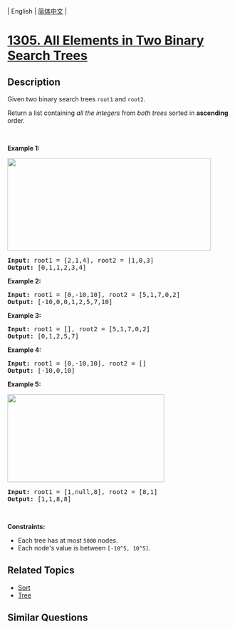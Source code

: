 
| English | [简体中文](README.md) |

# [1305. All Elements in Two Binary Search Trees](https://leetcode-cn.com/problems/all-elements-in-two-binary-search-trees/)

## Description

<p>Given two binary search trees <code>root1</code> and <code>root2</code>.</p>

<p>Return a list containing <em>all the integers</em> from <em>both trees</em> sorted in <strong>ascending</strong> order.</p>

<p>&nbsp;</p>
<p><strong>Example 1:</strong></p>
<img alt="" src="https://assets.leetcode.com/uploads/2019/12/18/q2-e1.png" style="width: 457px; height: 207px;" />
<pre>
<strong>Input:</strong> root1 = [2,1,4], root2 = [1,0,3]
<strong>Output:</strong> [0,1,1,2,3,4]
</pre>

<p><strong>Example 2:</strong></p>

<pre>
<strong>Input:</strong> root1 = [0,-10,10], root2 = [5,1,7,0,2]
<strong>Output:</strong> [-10,0,0,1,2,5,7,10]
</pre>

<p><strong>Example 3:</strong></p>

<pre>
<strong>Input:</strong> root1 = [], root2 = [5,1,7,0,2]
<strong>Output:</strong> [0,1,2,5,7]
</pre>

<p><strong>Example 4:</strong></p>

<pre>
<strong>Input:</strong> root1 = [0,-10,10], root2 = []
<strong>Output:</strong> [-10,0,10]
</pre>

<p><strong>Example 5:</strong></p>
<img alt="" src="https://assets.leetcode.com/uploads/2019/12/18/q2-e5-.png" style="width: 352px; height: 197px;" />
<pre>
<strong>Input:</strong> root1 = [1,null,8], root2 = [8,1]
<strong>Output:</strong> [1,1,8,8]
</pre>

<p>&nbsp;</p>
<p><strong>Constraints:</strong></p>

<ul>
	<li>Each tree has at most <code>5000</code> nodes.</li>
	<li>Each node&#39;s value is between <code>[-10^5, 10^5]</code>.</li>
</ul>


## Related Topics

- [Sort](https://leetcode-cn.com/tag/sort)
- [Tree](https://leetcode-cn.com/tag/tree)

## Similar Questions


